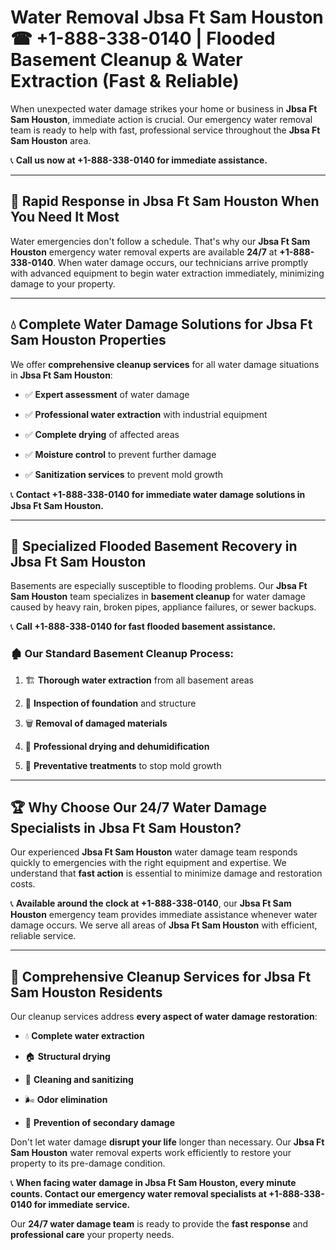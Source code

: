 # Water Removal Jbsa Ft Sam Houston ☎ +1-888-338-0140 | Flooded Basement Cleanup & Water Extraction (Fast & Reliable)

When unexpected water damage strikes your home or business in **Jbsa Ft Sam Houston**, immediate action is crucial. Our emergency water removal team is ready to help with fast, professional service throughout the **Jbsa Ft Sam Houston** area. 

📞 **Call us now at +1-888-338-0140 for immediate assistance.**
---
## 🚀 Rapid Response in Jbsa Ft Sam Houston When You Need It Most
Water emergencies don't follow a schedule. That's why our **Jbsa Ft Sam Houston** emergency water removal experts are available **24/7** at **+1-888-338-0140**. When water damage occurs, our technicians arrive promptly with advanced equipment to begin water extraction immediately, minimizing damage to your property.
---
## 💧 Complete Water Damage Solutions for Jbsa Ft Sam Houston Properties
We offer **comprehensive cleanup services** for all water damage situations in **Jbsa Ft Sam Houston**:
- ✅ **Expert assessment** of water damage  
- ✅ **Professional water extraction** with industrial equipment  
- ✅ **Complete drying** of affected areas  
- ✅ **Moisture control** to prevent further damage  
- ✅ **Sanitization services** to prevent mold growth  
📞 **Contact +1-888-338-0140 for immediate water damage solutions in Jbsa Ft Sam Houston.**
---
## 🌊 Specialized Flooded Basement Recovery in Jbsa Ft Sam Houston
Basements are especially susceptible to flooding problems. Our **Jbsa Ft Sam Houston** team specializes in **basement cleanup** for water damage caused by heavy rain, broken pipes, appliance failures, or sewer backups. 
📞 **Call +1-888-338-0140 for fast flooded basement assistance.**
### 🏚️ Our Standard Basement Cleanup Process:
1. 🏗️ **Thorough water extraction** from all basement areas  
2. 🔎 **Inspection of foundation** and structure  
3. 🗑️ **Removal of damaged materials**  
4. 💨 **Professional drying and dehumidification**  
5. 🚫 **Preventative treatments** to stop mold growth  
---
## 🏆 Why Choose Our 24/7 Water Damage Specialists in Jbsa Ft Sam Houston?
Our experienced **Jbsa Ft Sam Houston** water damage team responds quickly to emergencies with the right equipment and expertise. We understand that **fast action** is essential to minimize damage and restoration costs.
📞 **Available around the clock at +1-888-338-0140**, our **Jbsa Ft Sam Houston** emergency team provides immediate assistance whenever water damage occurs. We serve all areas of **Jbsa Ft Sam Houston** with efficient, reliable service.
---
## 🧹 Comprehensive Cleanup Services for Jbsa Ft Sam Houston Residents
Our cleanup services address **every aspect of water damage restoration**:
- 💧 **Complete water extraction**  
- 🏠 **Structural drying**  
- 🧼 **Cleaning and sanitizing**  
- 🌬️ **Odor elimination**  
- 🚫 **Prevention of secondary damage**  
Don't let water damage **disrupt your life** longer than necessary. Our **Jbsa Ft Sam Houston** water removal experts work efficiently to restore your property to its pre-damage condition.
📞 **When facing water damage in Jbsa Ft Sam Houston, every minute counts. Contact our emergency water removal specialists at +1-888-338-0140 for immediate service.**
Our **24/7 water damage team** is ready to provide the **fast response** and **professional care** your property needs.
